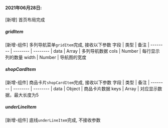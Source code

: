 #### 2021年06月28日:
  [新增] 首页布局完成
##### gridItem
  [新增-组件] 多列导航菜单`gridItem`完成, 接收以下参数
  字段 | 类型 | 备注
  | -------- | -------- | -------- |
  data | Array	| 多列导航数据
  cols | Number	|	每行显示列的数量
  width | Number	|	导航图的宽度

##### shopCardItem
  [新增-组件] 商品卡片`shopCardItem`完成, 接收以下参数
  字段 | 类型 | 备注
  | -------- | -------- | -------- |
  data | Object	| 商品卡片数据
  keys | Array	|	对应显示数据，最大长度为5
  
##### underLineItem
  [新增-组件] 底线`underLineItem`完成, 不接收参数

